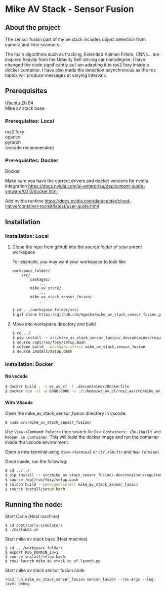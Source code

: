 # Mike AV Stack - Sensor Fusion

## About the project

The sensor fusion part of my av stack includes object detection from camera and lidar scanners. 

The main algorithms such as tracking, Extended Kalman Filters, CNNs... are inspired heavily from the Udacity Self driving car nanodegree. I have changed the code significantly as I am adapting it to ros2 foxy inside a docker container. I have also made the detection asynchronous as the ros topics will produce messages at varying intervals. 


## Prerequisites

Ubuntu 20.04\
Mike av stack base

### Prerequisites: Local 
ros2 foxy\
opencv\
pytorch\
(vscode recommended)


### Prerequisites: Docker
Docker

Make sure you have the correct drivers and docker versions for nvidia integration
https://docs.nvidia.com/ai-enterprise/deployment-guide-vmware/0.1.0/docker.html

Add nvidia runtime
https://docs.nvidia.com/datacenter/cloud-native/container-toolkit/latest/user-guide.html

## Installation
### Installation: Local

1. Clone the repo from github into the source folder of your ament workspace

    For example, you may want your workspace to look like 
    ```
    workspace_folder/
        src/
            package1/
                ...
            mike_av_stack/
                ...
            mike_av_stack_sensor_fusion/ 
                ...
    ```
    ```sh
    $ cd .../workspace_folder/src/
    $ git clone https://github.com/mgmike/mike_av_stack_sensor_fusion.git
    ```
3. Move into workspace directory and build
    ```sh
    $ cd ../
    $ pip install -r src/mike_av_stack_sensor_fusion/.devcontainer/requirements.txt
    $ source /opt/ros/foxy/setup.bash
    $ colcon build --packages-select mike_av_stack_sensor_fusion
    $ source install/setup.bash
    ```

### Installation: Docker

#### No vscode

```sh
$ docker build . -t ws_av_sf -f .devcontainer/Dockerfile
$ docker run -it -p 8888:8888 -v ./:/home/ws_av_sf/ros2_ws/src/mike_av_stack_sensor_fusion -v /dev/shm:/dev/shm -e DISPLAY=0 -e NVIDIA_VISIBLE_DEVICES=all --runtime=nvidia --env="DISPLAY" --gpus all ws_av_sf
```

#### With VScode

Open the mike_av_stack_sensor_fusion directory in vscode.

```
$ code src/mike_av_stack_sensor_fusion/
```
 
Use `View->Command Palette` then search for `Dev Containers: (Re-)build and Reopen in Container`. This will build the docker image and run the container inside the vscode environment. 

Open a new terminal using `View->Terminal` or `Ctrl+Shift+` and `New Terminal`

Once inside, run the following:
```sh
$ cd ../../
$ pip install -r src/mike_av_stack_sensor_fusion/.devcontainer/requirements.txt
$ source /opt/ros/foxy/setup.bash
$ colcon build --packages-select mike_av_stack_sensor_fusion
$ source install/setup.bash
```


## Running the node:

Start Carla (Host machine)
```
$ cd /opt/carla-simulator/
$ ./CarlaUE4.sh
```

Start mike av stack base (Host machine)
```
$ cd .../workspace_folder/
$ export ROS_DOMAIN_ID=1
$ source install/setup.bash
$ ros2 launch mike_av_stack av_sf.launch.py
```

Start mike av stack sensor fusion node
```
ros2 run mike_av_stack_sensor_fusion sensor_fusion --ros-args --log-level debug
```


<!-- 
The following may be needed in the next step: Uisng yolov8 instead of resnet
$ export PYTHONPATH=$PYTHONPATH:/home/ws_av_sf/.local/lib/python3.10/site-packages
$ export PYTHONPATH=$PYTHONPATH:/opt/conda/lib/python3.10/site-packages
 -->